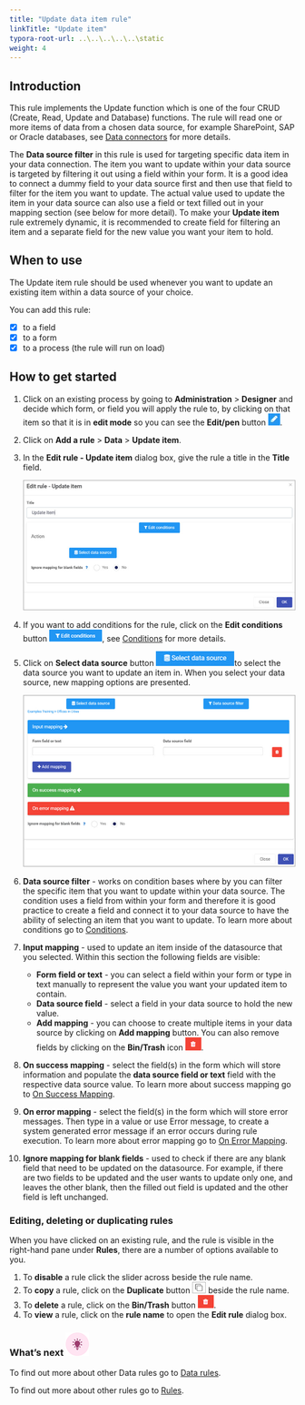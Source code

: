 ```yaml
---
title: "Update data item rule"
linkTitle: "Update item"
typora-root-url: ..\..\..\..\..\static
weight: 4
---
```


## Introduction

This rule implements the Update function which is one of the four CRUD (Create, Read, Update and Database) functions.  The rule will read one or more items of data from a chosen data source, for example SharePoint, SAP or Oracle databases, see [Data connectors](/docs/platform/connectors/) for more details. 

The **Data source filter** in this rule is used for targeting specific data item in your data connection. The item you want to update within your data source is targeted by filtering it out using a field within your form. It is a good idea to connect a dummy field to your data source first and then use that field to filter for the item you want to update. The actual value used to update the item in your data source can also use a field or text filled out in your mapping section (see below for more detail). To make your **Update item** rule extremely dynamic, it is recommended to create field for filtering an item and a separate field for the new value you want your item to hold.

## When to use 

The Update item rule should be used whenever you want to update an existing item within a data source of your choice. 

You can add this rule:
- [x] to a field
- [x] to a form 
- [x] to a process (the rule will run on load)

## How to get started

1. Click on an existing process by going to **Administration** > **Designer** and decide which form, or field you will apply the rule to, by clicking on that item so that it is in **edit mode** so you can see the **Edit/pen** button ![Pen button](/images/penicon.png).

2. Click on **Add a rule** > **Data** > **Update item**.

3. In the **Edit rule - Update item** dialog box, give the rule a title in the **Title** field.

   ![Edit rule - Update form dialog box](/images/update-item-edit-dialog.jpg)

4. If you want to add conditions for the rule, click on the **Edit conditions** button ![Edit conditions button](/images/editconditions.png), see [Conditions](/docs/platform/rules/general/add-conditions/) for more details.

5. Click on **Select data source** button ![Select data source](/images/button-select-data-source.jpg)to select the data source you want to update an item in. When you select your data source, new mapping options are presented.

   ![update item - mapping options](/images/update-item-mapping.jpg)

6. **Data source filter** - works on condition bases where by you can filter the specific item that you want to update within your data source. The condition uses a field from within your form and therefore it is good practice to create a field and connect it to your data source to have the ability of selecting an item that you want to update. To learn more about conditions go to [Conditions](/docs/platform/rules/general/add-conditions/).

7. **Input mapping** - used to update an item inside of the datasource that you selected. Within this section the following fields are visible:

   - **Form field or text** - you can select a field within your form or type in text manually to represent the value you want your updated item to contain.
   - **Data source field** -  select a field in your data source to hold the new value.
   - **Add mapping** - you can choose to create multiple items in your data source by clicking on **Add mapping** button. You can also remove fields by clicking on the **Bin/Trash** icon ![Bin/Trash button](/images/bin.png).

8. **On success mapping** - select the field(s) in the form which will store information and populate the **data source field or text** field with the respective data source value. To learn more about success mapping go to [On Success Mapping](/docs/platform/rules/general/success-error-mapping/#on-success-mapping).

9. **On error mapping** - select the field(s) in the form which will store error messages. Then type in a value or use Error message, to create a system generated error message if an error occurs during rule execution. To learn more about error mapping go to [On Error Mapping](/docs/platform/rules/general/success-error-mapping/#on-error-mapping).

10. **Ignore mapping for blank fields** - used to check if there are any blank field that need to be updated on the datasource. For example, if there are two fields to be updated and the user wants to update only one, and leaves the other blank, then the filled out field is updated and the other field is left unchanged.

### Editing, deleting or duplicating rules

When you have clicked on an existing rule, and the rule is visible in the right-hand pane under **Rules**, there are a number of options available to you.

1. To **disable** a rule click the slider across beside the rule name.
2. To **copy** a rule, click on the **Duplicate** button ![Duplicate button](/images/duplicate-button.jpg) beside the rule name.
3. To **delete** a rule, click on the **Bin/Trash** button ![Bin/Trash button](/images/bin.png).
4. To **view** a rule, click on the **rule name** to open the **Edit rule** dialog box.

### What’s next ![Idea icon](/images/18.png)

To find out more about other Data rules go to [Data rules](/docs/platform/rules/data/).

To find out more about other rules go to [Rules](/docs/platform/rules/).



